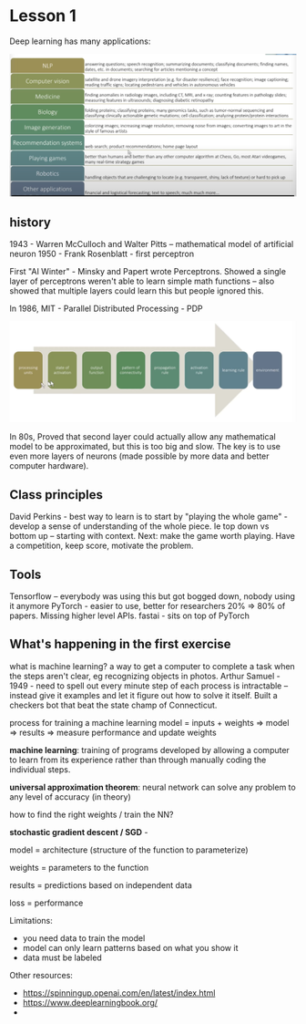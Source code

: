 # Lesson 1
Deep learning has many applications: 

![dl-applications](./dl-applications.png)

## history 

1943 - Warren McCulloch and Walter Pitts – mathematical model of artificial neuron 
1950 - Frank Rosenblatt - first perceptron 

First "AI Winter" - Minsky and Papert wrote Perceptrons. Showed a single layer of perceptrons weren't able to learn simple math functions – also showed that multiple layers could learn this but people ignored this. 

In 1986, MIT - Parallel Distributed Processing - PDP 

![pdp](./pdp.png)

In 80s, Proved that second layer could actually allow any mathematical model to be approximated, but this is too big and slow. The key is to use even more layers of neurons (made possible by more data and better computer hardware). 

## Class principles

David Perkins - best way to learn is to start by "playing the whole game" - develop a sense of understanding of the whole piece. Ie top down vs bottom up – starting with context. Next: make the game worth playing. Have a competition, keep score, motivate the problem. 

## Tools

Tensorflow – everybody was using this but got bogged down, nobody using it anymore
PyTorch - easier to use, better for researchers 20% => 80% of papers. Missing higher level APIs. 
fastai - sits on top of PyTorch

## What's happening in the first exercise
what is machine learning? a way to get a computer to complete a task when the steps aren't clear, eg recognizing objects in photos. 
Arthur Samuel - 1949 - need to spell out every minute step of each process is intractable – instead give it examples and let it figure out how to solve it itself. Built a checkers bot that beat the state champ of Connecticut. 

process for training a machine learning model = inputs + weights => model => results => measure performance and update weights 

**machine learning**: training of programs developed by allowing a computer to learn from its experience rather than through manually coding the individual steps. 

**universal approximation theorem**: neural network can solve any problem to any level of accuracy (in theory)

how to find the right weights / train the NN? 

**stochastic gradient descent / SGD** - 

model = architecture (structure of the function to parameterize)

weights = parameters to the function 

results = predictions based on independent data

loss = performance

Limitations: 
- you need data to train the model 
- model can only learn patterns based on what you show it 
- data must be labeled 


Other resources: 
- https://spinningup.openai.com/en/latest/index.html
- https://www.deeplearningbook.org/
- 